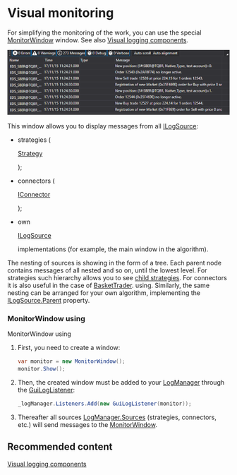 # Visual monitoring

For simplifying the monitoring of the work, you can use the special [MonitorWindow](xref:StockSharp.Xaml.MonitorWindow) window. See also [Visual logging components](GuiLogging.md). 

![GUI LogControl](../images/GUI_LogControl.png)

This window allows you to display messages from all [ILogSource](xref:StockSharp.Logging.ILogSource): 

- strategies (

  [Strategy](xref:StockSharp.Algo.Strategies.Strategy)

  );
- connectors (

  [IConnector](xref:StockSharp.BusinessEntities.IConnector)

  );
- own 

  [ILogSource](xref:StockSharp.Logging.ILogSource)

   implementations (for example, the main window in the algorithm).

The nesting of sources is showing in the form of a tree. Each parent node contains messages of all nested and so on, until the lowest level. For strategies such hierarchy allows you to see [child strategies](StrategyChilds.md). For connectors it is also useful in the case of [BasketTrader](API_Connectors.md). using. Similarly, the same nesting can be arranged for your own algorithm, implementing the [ILogSource.Parent](xref:StockSharp.Logging.ILogSource.Parent) property. 

### MonitorWindow using

MonitorWindow using

1. First, you need to create a window:

   ```cs
   var monitor = new MonitorWindow();
   monitor.Show();
   ```
2. Then, the created window must be added to your [LogManager](xref:StockSharp.Logging.LogManager) through the [GuiLogListener](xref:StockSharp.Xaml.GuiLogListener):

   ```cs
   _logManager.Listeners.Add(new GuiLogListener(monitor));
   ```
3. Thereafter all sources [LogManager.Sources](xref:StockSharp.Logging.LogManager.Sources) (strategies, connectors, etc.) will send messages to the [MonitorWindow](xref:StockSharp.Xaml.MonitorWindow).

## Recommended content

[Visual logging components](GuiLogging.md)

